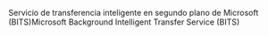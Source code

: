 <span data-ttu-id="4004e-101">Servicio de transferencia inteligente en segundo plano de Microsoft (BITS)</span><span class="sxs-lookup"><span data-stu-id="4004e-101">Microsoft Background Intelligent Transfer Service (BITS)</span></span>